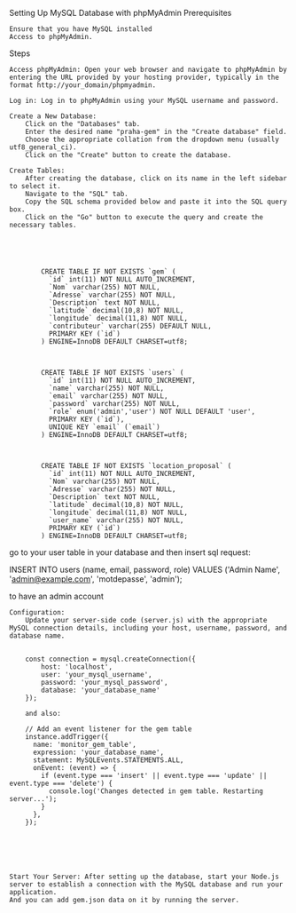 Setting Up MySQL Database with phpMyAdmin
Prerequisites

    Ensure that you have MySQL installed 
    Access to phpMyAdmin.

Steps

    Access phpMyAdmin: Open your web browser and navigate to phpMyAdmin by entering the URL provided by your hosting provider, typically in the format http://your_domain/phpmyadmin.

    Log in: Log in to phpMyAdmin using your MySQL username and password.

    Create a New Database:
        Click on the "Databases" tab.
        Enter the desired name "praha-gem" in the "Create database" field.
        Choose the appropriate collation from the dropdown menu (usually utf8_general_ci).
        Click on the "Create" button to create the database.

    Create Tables:
        After creating the database, click on its name in the left sidebar to select it.
        Navigate to the "SQL" tab.
        Copy the SQL schema provided below and paste it into the SQL query box.
        Click on the "Go" button to execute the query and create the necessary tables.




            
            CREATE TABLE IF NOT EXISTS `gem` (
              `id` int(11) NOT NULL AUTO_INCREMENT,
              `Nom` varchar(255) NOT NULL,
              `Adresse` varchar(255) NOT NULL,
              `Description` text NOT NULL,
              `latitude` decimal(10,8) NOT NULL,
              `longitude` decimal(11,8) NOT NULL,
              `contributeur` varchar(255) DEFAULT NULL,
              PRIMARY KEY (`id`)
            ) ENGINE=InnoDB DEFAULT CHARSET=utf8;
            
            
            
            CREATE TABLE IF NOT EXISTS `users` (
              `id` int(11) NOT NULL AUTO_INCREMENT,
              `name` varchar(255) NOT NULL,
              `email` varchar(255) NOT NULL,
              `password` varchar(255) NOT NULL,
              `role` enum('admin','user') NOT NULL DEFAULT 'user',
              PRIMARY KEY (`id`),
              UNIQUE KEY `email` (`email`)
            ) ENGINE=InnoDB DEFAULT CHARSET=utf8;
            
            
            
            CREATE TABLE IF NOT EXISTS `location_proposal` (
              `id` int(11) NOT NULL AUTO_INCREMENT,
              `Nom` varchar(255) NOT NULL,
              `Adresse` varchar(255) NOT NULL,
              `Description` text NOT NULL,
              `latitude` decimal(10,8) NOT NULL,
              `longitude` decimal(11,8) NOT NULL,
              `user_name` varchar(255) NOT NULL,
              PRIMARY KEY (`id`)
            ) ENGINE=InnoDB DEFAULT CHARSET=utf8;
            




go to your user table in your database and then insert sql request:

INSERT INTO users (name, email, password, role) 
VALUES ('Admin Name', 'admin@example.com', 'motdepasse', 'admin');

to have an admin account





    Configuration:
        Update your server-side code (server.js) with the appropriate MySQL connection details, including your host, username, password, and database name.


        const connection = mysql.createConnection({
            host: 'localhost',
            user: 'your_mysql_username',
            password: 'your_mysql_password',
            database: 'your_database_name'
        });
        
        and also:
        
        // Add an event listener for the gem table
        instance.addTrigger({
          name: 'monitor_gem_table',
          expression: 'your_database_name',
          statement: MySQLEvents.STATEMENTS.ALL,
          onEvent: (event) => {
            if (event.type === 'insert' || event.type === 'update' || event.type === 'delete') {
              console.log('Changes detected in gem table. Restarting server...');
            }
          },
        });






    Start Your Server: After setting up the database, start your Node.js server to establish a connection with the MySQL database and run your application.
    And you can add gem.json data on it by running the server.

